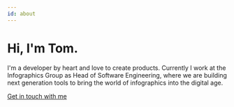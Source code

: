 ```yaml
---
id: about
---
```

# Hi, I'm Tom.

I'm a developer by heart and love to create products.
Currently I work at the Infographics Group as Head of Software Engineering, where we are building next generation tools to bring the world of infographics into the digital age.

<a href="mailto:tomwanick@gmail.com" class="link">Get in touch with me</a>
